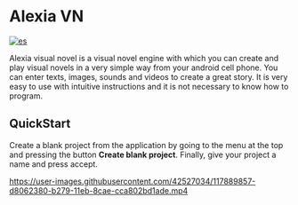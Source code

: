 # Alexia VN

[![es](https://img.shields.io/badge/lang-es-yellow.svg)](https://github.com/Fernando1612/AlexiaVN/blob/master/README.md)

Alexia visual novel is a visual novel engine with which you can create and play visual novels in a very simple way from your android cell phone. You can enter texts, images, sounds and videos to create a great story. It is very easy to use with intuitive instructions and it is not necessary to know how to program.

## QuickStart 

Create a blank project from the application by going to the menu at the top and pressing the button **Create blank project**. Finally, give your project a name and press accept.

https://user-images.githubusercontent.com/42527034/117889857-d8062380-b279-11eb-8cae-cca802bd1ade.mp4

